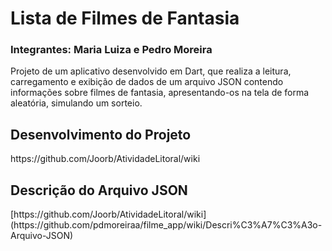 # Lista de Filmes de Fantasia
<h3>Integrantes: Maria Luiza e Pedro Moreira</h3>
Projeto de um aplicativo desenvolvido em Dart, que realiza a leitura, carregamento e exibição de dados de um arquivo JSON contendo informações sobre filmes de fantasia, apresentando-os na tela de forma aleatória, simulando um sorteio.

<h2>Desenvolvimento do Projeto</h2>
https://github.com/Joorb/AtividadeLitoral/wiki

<h2>Descrição do Arquivo JSON</h2>
[https://github.com/Joorb/AtividadeLitoral/wiki](https://github.com/pdmoreiraa/filme_app/wiki/Descri%C3%A7%C3%A3o-Arquivo-JSON)
